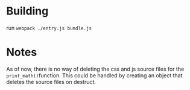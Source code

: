 
# Building

run `webpack ./entry.js bundle.js`

# Notes

As of now, there is no way of deleting the css and js source files for the `print_math()`function. This could be handled by creating an object that deletes the source files on destruct.